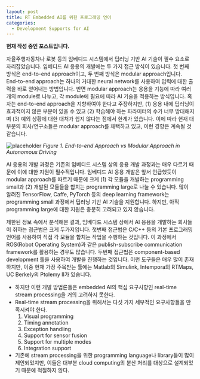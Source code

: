 ```yaml
---
layout: post
title: RT Embedded AI를 위한 프로그래밍 언어
categories:
  - Development Supports for AI
---
```


**현재 작성 중인 포스트입니다.**

자율주행자동차나 로봇 등의 임베디드 시스템에서 딥러닝 기반 AI 기술이 필수 요소로 자리잡았습니다. 임베디드 AI 응용의 개발에는 두 가지 접근 방식이 있습니다. 첫 번째 방식은 end-to-end approach이고, 두 번째 방식은 modular approach입니다. End-to-end approach는 하나의 거대한 neural network를 사용하여 입력에 대한 출력을 바로 얻어내는 방법입니다. 반면 modular approach는 응용을 기능에 따라 여러 개의 module로 나누고, 각 module에 필요에 따라 AI 기술을 적용하는 방식입니다. 혹자는 end-to-end approach을 지향하여야 한다고 주장하지만, (1) 응용 내에 딥러닝이 효과적이지 않은 부분이 있을 수 있고 (2) 학습해야 하는 파라미터의 수가 너무 방대해지며 (3) 예외 상황에 대한 대처가 쉽지 않다는 점에서 한계가 있습니다. 이에 따라 현재 대부분의 회사/연구소들은 modular approach를 채택하고 있고, 이런 경향은 계속될 것 같습니다.

![placeholder](https://i.imgur.com/Gatb5Qo.png "Figure 1")
*Figure 1. End-to-end Approach vs Modular Approach in Autonomous Driving*

AI 응용의 개발 과정은 기존의 임베디드 시스템 상의 응용 개발 과정과는 매우 다르기 때문에 이에 대한 지원이 필수적입니다. 임베디드 AI 응용 개발은 앞서 언급했듯이 modular approach를 따르기 때문에 크게 (1) 각 모듈을 개발하는 programming small과 (2) 개발된 모듈들을 합치는 programming large로 나눌 수 있습니다. 많이 알려진 TensorFlow, Caffe, PyTorch 등의 deep learning framework는 programming small 과정에서 딥러닝 기반 AI 기술을 지원합니다. 하지만, 아직 programming large에 대한 지원은 충분히 고려되고 있지 않습니다.

제한된 정보 속에서 분석해본 결과, 임베디드 시스템 상에서 AI 응용을 개발하는 회사들이 취하는 접근법은 크게 두가지입니다. 첫번째 접근법은 C/C++ 등의 기본 프로그래밍 언어를 사용하여 직접 각 모듈을 합치는 작업을 수행하는 것입니다. 이 과정에서 ROS(Robot Operating System)과 같은 publish-subscribe communication framework를 활용하는 경우도 많습니다. 두번째 접근법은 component-based development 툴을 사용하여 개발을 진행하는 것입니다. 이런 도구들은 매우 많이 존재하지만, 이중 현재 가장 주목받는 툴에는 Matlab의 Simulink, Intempora의 RTMaps, UC Berkely의 Ptolemy II가 있습니다.






- 하지만 이런 개발 방법론들은 embedded AI의 핵심 요구사항인 real-time stream processing을 거의 고려하지 못한다.
- Real-time stream processing을 위해서는 다섯 가지 세부적인 요구사항들을 만족시켜야 한다.
  1. Visual programming
  2. Timing annotation
  3. Exception handling
  4. Support for sensor fusion
  5. Support for multiple modes
  6. Integration support
- 기존에 stream processing을 위한 programming language나 library들이 많이 제안되었지만, 이들은 대부분 cloud computing의 분산 처리를 대상으로 설계되었기 때문에 적절하지 않다.





[^BMW15]: <https://roscon.ros.org/2015/presentations/ROSCon-Automated-Driving.pdf>
